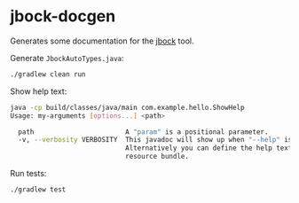 # jbock-docgen

Generates some documentation for the [jbock](https://github.com/h908714124/jbock) tool.

Generate `JbockAutoTypes.java`:

````sh
./gradlew clean run
````

Show help text:

````sh
java -cp build/classes/java/main com.example.hello.ShowHelp
Usage: my-arguments [options...] <path>

  path                       A "param" is a positional parameter.
  -v, --verbosity VERBOSITY  This javadoc will show up when "--help" is passed.
                             Alternatively you can define the help text in a
                             resource bundle.
````

Run tests:

````sh
./gradlew test
````

